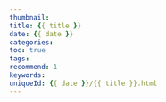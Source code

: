 ```yaml
---
thumbnail:
title: {{ title }}
date: {{ date }}
categories: 
toc: true
tags:
recommend: 1
keywords:
uniqueId: {{ date }}/{{ title }}.html
---
```

